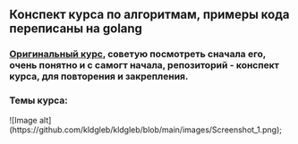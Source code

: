 <h2> Конспект курса по алгоритмам, примеры кода переписаны на golang </h2>
<h3> <a href="https://www.coursera.org/learn/algorithms-part1">Оригинальный курс</a>, советую посмотреть сначала его, очень понятно и с самогт начала, репозиторий - конспект курса, для повторения и закрепления.</h3>
<h3> Темы курса: </h3>
![Image alt](https://github.com/kldgleb/kldgleb/blob/main/images/Screenshot_1.png);